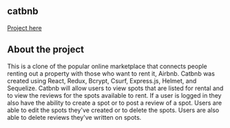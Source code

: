 ## catbnb
[Project here](https://airbnb-project-iiu1.onrender.com/)

## About the project
This is a clone of the popular online marketplace that connects people renting out a property with those who want to rent it, Airbnb. Catbnb was created using React, Redux, Bcrypt, Csurf, Express.js, Helmet, and Sequelize. Catbnb will allow users to view spots that are listed for rental and to view the reviews for the spots available to rent. If a user is logged in they also have the ability to create a spot or to post a review of a spot. Users are able to edit the spots they've created or to delete the spots. Users are also able to delete reviews they've written on spots.